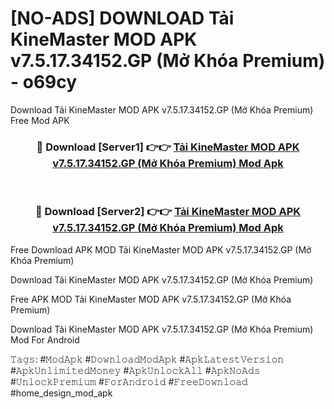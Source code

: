 # [NO-ADS] DOWNLOAD Tải KineMaster MOD APK v7.5.17.34152.GP (Mở Khóa Premium) - o69cy
Download Tải KineMaster MOD APK v7.5.17.34152.GP (Mở Khóa Premium) Free Mod APK

<div align="center">
<h3>🔴 Download [Server1] 👉👉 <a href="https://apk-comot.site?title=Tải_KineMaster_MOD_APK_v7.5.17.34152.GP_(Mở_Khóa_Premium)">Tải KineMaster MOD APK v7.5.17.34152.GP (Mở Khóa Premium) Mod Apk</a></h3><br>

<h3>🔴 Download [Server2] 👉👉 <a href="https://apk-comot.site?title=Tải_KineMaster_MOD_APK_v7.5.17.34152.GP_(Mở_Khóa_Premium)">Tải KineMaster MOD APK v7.5.17.34152.GP (Mở Khóa Premium) Mod Apk</a></h3>
</div>


Free Download APK MOD Tải KineMaster MOD APK v7.5.17.34152.GP (Mở Khóa Premium)

Download Tải KineMaster MOD APK v7.5.17.34152.GP (Mở Khóa Premium) 

Free APK MOD Tải KineMaster MOD APK v7.5.17.34152.GP (Mở Khóa Premium) 

Download Tải KineMaster MOD APK v7.5.17.34152.GP (Mở Khóa Premium) Mod For Android

𝚃𝚊𝚐𝚜: #𝙼𝚘𝚍𝙰𝚙𝚔 #𝙳𝚘𝚠𝚗𝚕𝚘𝚊𝚍𝙼𝚘𝚍𝙰𝚙𝚔 #𝙰𝚙𝚔𝙻𝚊𝚝𝚎𝚜𝚝𝚅𝚎𝚛𝚜𝚒𝚘𝚗 #𝙰𝚙𝚔𝚄𝚗𝚕𝚒𝚖𝚒𝚝𝚎𝚍𝙼𝚘𝚗𝚎𝚢 #𝙰𝚙𝚔𝚄𝚗𝚕𝚘𝚌𝚔𝙰𝚕𝚕 #𝙰𝚙𝚔𝙽𝚘𝙰𝚍𝚜 #𝚄𝚗𝚕𝚘𝚌𝚔𝙿𝚛𝚎𝚖𝚒𝚞𝚖 #𝙵𝚘𝚛𝙰𝚗𝚍𝚛𝚘𝚒𝚍 #𝙵𝚛𝚎𝚎𝙳𝚘𝚠𝚗𝚕𝚘𝚊𝚍 #home_design_mod_apk